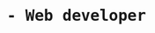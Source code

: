 <!DOCTYPE html> 
 <html lang="es"> 
 <head> 
     <meta charset="UTF-8"> 
     <meta name="viewport" content="width=device-width, initial-scale=1.0"> 
     <link rel="stylesheet" href="style.css">  
 </head>
<body>
 <center>
<h1><pre>- Web developer </pre></h1>
</center>
 
</body>

